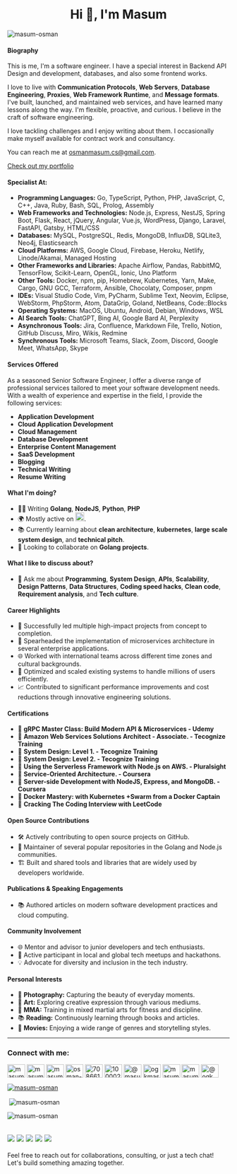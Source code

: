 <h1 align="center">Hi 👋, I'm Masum</h1>
<p align="left"> <img src="https://komarev.com/ghpvc/?username=masum-osman&label=Profile%20views&color=0e75b6&style=flat" alt="masum-osman" /> </p>

#### Biography
This is me, I'm a software engineer. I have a special interest in Backend API Design and development, databases, and also some frontend works.

I love to live with **Communication Protocols**, **Web Servers**, **Database Engineering**, **Proxies**, **Web Framework Runtime**, and **Message formats**. 
I've built, launched, and maintained web services, and have learned many lessons along the way. I'm flexible, proactive, and curious. I believe in the craft of software engineering.

I love tackling challenges and I enjoy writing about them. I occasionally make myself available for contract work and consultancy.

You can reach me at osmanmasum.cs@gmail.com.

[Check out my portfolio](https://masum-osman.github.io/)

#### Specialist At:
- **Programming Languages:** Go, TypeScript, Python, PHP, JavaScript, C, C++, Java, Ruby, Bash, SQL, Prolog, Assembly
- **Web Frameworks and Technologies:** Node.js, Express, NestJS, Spring Boot, Flask, React, jQuery, Angular, Vue.js, WordPress, Django, Laravel, FastAPI, Gatsby, HTML/CSS
- **Databases:** MySQL, PostgreSQL, Redis, MongoDB, InfluxDB, SQLite3, Neo4j, Elasticsearch
- **Cloud Platforms:** AWS, Google Cloud, Firebase, Heroku, Netlify, Linode/Akamai, Managed Hosting
- **Other Frameworks and Libraries:** Apache Airflow, Pandas, RabbitMQ, TensorFlow, Scikit-Learn, OpenGL, Ionic, Uno Platform
- **Other Tools:** Docker, npm, pip, Homebrew, Kubernetes, Yarn, Make, Cargo, GNU GCC, Terraform, Ansible, Chocolaty, Composer, pnpm
- **IDEs:** Visual Studio Code, Vim, PyCharm, Sublime Text, Neovim, Eclipse, WebStorm, PhpStorm, Atom, DataGrip, Goland, NetBeans, Code::Blocks
- **Operating Systems:** MacOS, Ubuntu, Android, Debian, Windows, WSL
- **AI Search Tools:** ChatGPT, Bing AI, Google Bard AI, Perplexity
- **Asynchronous Tools:** Jira, Confluence, Markdown File, Trello, Notion, GitHub Discuss, Miro, Wikis, Redmine
- **Synchronous Tools:** Microsoft Teams, Slack, Zoom, Discord, Google Meet, WhatsApp, Skype

#### Services Offered
As a seasoned Senior Software Engineer, I offer a diverse range of professional services tailored to meet your software development needs. With a wealth of experience and expertise in the field, I provide the following services:
- **Application Development**
- **Cloud Application Development**
- **Cloud Management**
- **Database Development**
- **Enterprise Content Management**
- **SaaS Development**
- **Blogging**
- **Technical Writing**
- **Resume Writing**

#### What I'm doing?
- 👨‍💻 Writing **Golang**, **NodeJS**, **Python**, **PHP**
- 🌍 Mostly active on <a href="https://www.linkedin.com/in/masumosman/"><img src="https://cdn-icons-png.flaticon.com/512/174/174857.png" height=20></a>.
- 📚 Currently learning about **clean architecture**, **kubernetes**, **large scale system design**, and **technical pitch**.
- 👯 Looking to collaborate on **Golang projects**.

#### What I like to discuss about?
- 💬 Ask me about **Programming**, **System Design**, **APIs**, **Scalability**, **Design Patterns**, **Data Structures**, **Coding speed hacks**, **Clean code**, **Requirement analysis**, and **Tech culture**.

#### Career Highlights
- 🌟 Successfully led multiple high-impact projects from concept to completion.
- 🚀 Spearheaded the implementation of microservices architecture in several enterprise applications.
- 🌐 Worked with international teams across different time zones and cultural backgrounds.
- 🔧 Optimized and scaled existing systems to handle millions of users efficiently.
- 📈 Contributed to significant performance improvements and cost reductions through innovative engineering solutions.

#### Certifications
- 🏅 **gRPC Master Class: Build Modern API & Microservices - Udemy**
- 🏅 **Amazon Web Services Solutions Architect - Associate. - Tecognize Training**
- 🏅 **System Design: Level 1. - Tecognize Training**
- 🏅 **System Design: Level 2. - Tecognize Training**
- 🏅 **Using the Serverless Framework with Node.js on AWS. - Pluralsight**
- 🏅 **Service-Oriented Architecture. - Coursera**
- 🏅 **Server-side Development with NodeJS, Express, and MongoDB. - Coursera**
- 🏅 **Docker Mastery: with Kubernetes +Swarm from a Docker Captain**
- 🏅 **Cracking The Coding Interview with LeetCode**


#### Open Source Contributions
- 🛠️ Actively contributing to open source projects on GitHub.
- 🌱 Maintainer of several popular repositories in the Golang and Node.js communities.
- 🏗️ Built and shared tools and libraries that are widely used by developers worldwide.

#### Publications & Speaking Engagements
- 📚 Authored articles on modern software development practices and cloud computing.

#### Community Involvement
- 🌐 Mentor and advisor to junior developers and tech enthusiasts.
- 🤝 Active participant in local and global tech meetups and hackathons.
- 💡 Advocate for diversity and inclusion in the tech industry.

#### Personal Interests
- 📸 **Photography:** Capturing the beauty of everyday moments.
- 🎨 **Art:** Exploring creative expression through various mediums.
- 🥋 **MMA:** Training in mixed martial arts for fitness and discipline.
- 📚 **Reading:** Continuously learning through books and articles.
- 🎥 **Movies:** Enjoying a wide range of genres and storytelling styles.

---
<h3 align="left">Connect with me:</h3>
<p align="left">
<a href="https://codepen.io/masum-osman" target="blank"><img align="center" src="https://raw.githubusercontent.com/rahuldkjain/github-profile-readme-generator/master/src/images/icons/Social/codepen.svg" alt="masum-osman" height="30" width="40" /></a>
<a href="https://dev.to/masumosman" target="blank"><img align="center" src="https://cdn.jsdelivr.net/npm/simple-icons@3.0.1/icons/dev-dot-to.svg" alt="masumosman" height="30" width="40" /></a>
<a href="https://twitter.com/masum_osman" target="blank"><img align="center" src="https://raw.githubusercontent.com/rahuldkjain/github-profile-readme-generator/master/src/images/icons/Social/twitter.svg" alt="masum_osman" height="30" width="40" /></a>
<a href="https://linkedin.com/in/osman-gani-khan-masum-b36826b9" target="blank"><img align="center" src="https://raw.githubusercontent.com/rahuldkjain/github-profile-readme-generator/master/src/images/icons/Social/linked-in-alt.svg" alt="osman-gani-khan-masum-b36826b9" height="30" width="40" /></a>
<a href="https://stackoverflow.com/users/7086610" target="blank"><img align="center" src="https://raw.githubusercontent.com/rahuldkjain/github-profile-readme-generator/master/src/images/icons/Social/stack-overflow.svg" alt="7086610" height="30" width="40" /></a>
<a href="https://fb.com/100002783125800" target="blank"><img align="center" src="https://raw.githubusercontent.com/rahuldkjain/github-profile-readme-generator/master/src/images/icons/Social/facebook.svg" alt="100002783125800" height="30" width="40" /></a>
<a href="https://medium.com/@masum26" target="blank"><img align="center" src="https://raw.githubusercontent.com/rahuldkjain/github-profile-readme-generator/master/src/images/icons/Social/medium.svg" alt="@masum26" height="30" width="40" /></a>
<a href="https://www.hackerrank.com/ogkmasum" target="blank"><img align="center" src="https://raw.githubusercontent.com/rahuldkjain/github-profile-readme-generator/master/src/images/icons/Social/hackerrank.svg" alt="ogkmasum" height="30" width="40" /></a>
<a href="https://codeforces.com/profile/masum26" target="blank"><img align="center" src="https://cdn.jsdelivr.net/npm/simple-icons@3.0.1/icons/codeforces.svg" alt="masum26" height="30" width="40" /></a>
<a href="https://www.leetcode.com/masumosman" target="blank"><img align="center" src="https://raw.githubusercontent.com/rahuldkjain/github-profile-readme-generator/master/src/images/icons/Social/leet-code.svg" alt="masumosman" height="30" width="40" /></a>
<a href="https://www.hackerearth.com/@ogkmasum" target="blank"><img align="center" src="https://raw.githubusercontent.com/rahuldkjain/github-profile-readme-generator/master/src/images/icons/Social/hackerearth.svg" alt="@ogkmasum" height="30" width="40" /></a>
</p>



<p align="left"> <a href="https://github.com/ryo-ma/github-profile-trophy"><img src="https://github-profile-trophy.vercel.app/?username=masum-osman" alt="masum-osman" /></a>
<p>&nbsp;<img align="center" src="https://github-readme-stats.vercel.app/api?username=masum-osman&show_icons=true&locale=en" alt="masum-osman" /></p>
<p><img align="center" src="https://github-readme-streak-stats.herokuapp.com/?user=masum-osman&" alt="masum-osman" /></p>

![](https://github-profile-summary-cards.vercel.app/api/cards/profile-details?username=Masum-Osman&theme=github)
![](https://github-profile-summary-cards.vercel.app/api/cards/repos-per-language?username=Masum-Osman&theme=github)
![](https://github-profile-summary-cards.vercel.app/api/cards/most-commit-language?username=Masum-Osman&theme=github)
![](https://github-profile-summary-cards.vercel.app/api/cards/stats?username=Masum-Osman&theme=github)
![](https://github-profile-summary-cards.vercel.app/api/cards/productive-time?username=Masum-Osman&theme=github)
---

Feel free to reach out for collaborations, consulting, or just a tech chat! Let's build something amazing together.

